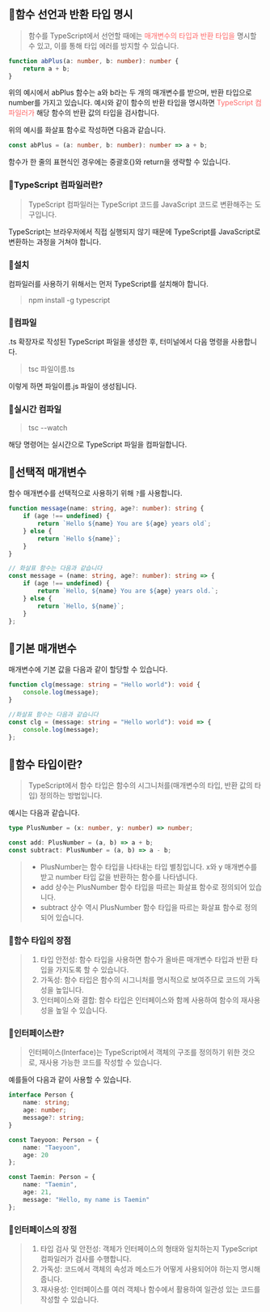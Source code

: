 ## 🦮함수 선언과 반환 타입 명시
> 함수를 TypeScript에서 선언할 때에는 <span style='color: #ff6868'>매개변수의 타입과 반환 타입을</span> 명시할 수 있고, 이를 통해 타입 에러를 방지할 수 있습니다.

```typescript
function abPlus(a: number, b: number): number {
    return a + b;
}

```

위의 예시에서 abPlus 함수는 a와 b라는 두 개의 매개변수를 받으며, 반환 타입으로 number를 가지고 있습니다. 예시와 같이 함수의 반환 타입을 명시하면 <span style="color: #ff6868">TypeScript 컴파일러가</span> 해당 함수의 반환 값의 타입을 검사합니다.

위의 예시를 화살표 함수로 작성하면 다음과 같습니다.

```typescript
const abPlus = (a: number, b: number): number => a + b;
```

함수가 한 줄의 표현식인 경우에는 중괄호{}와 return을 생략할 수 있습니다.

### 🦄TypeScript 컴파일러란?
> TypeScript 컴파일러는 TypeScript 코드를 JavaScript 코드로 변환해주는 도구입니다.

TypeScript는 브라우저에서 직접 실행되지 않기 때문에 TypeScript를 JavaScript로 변환하는 과정을 거쳐야 합니다.

### 🦄설치
컴파일러를 사용하기 위해서는 먼저 TypeScript를 설치해야 합니다.
> npm install -g typescript

### 🦄컴파일
.ts 확장자로 작성된 TypeScript 파일을 생성한 후, 터미널에서 다음 명령을 사용합니다.
> tsc 파일이름.ts

이렇게 하면 파일이름.js 파일이 생성됩니다.

### 🦄실시간 컴파일

>tsc --watch

 해당 명령어는 실시간으로 TypeScript 파일을 컴파일합니다.
 
 ## 🦮선택적 매개변수
 함수 매개변수를 선택적으로 사용하기 위해 `?`를 사용합니다.
 
 
```typescript
function message(name: string, age?: number): string {
    if (age !== undefined) {
        return `Hello ${name} You are ${age} years old`;
    } else {
        return `Hello ${name}`;
    }
}

// 화살표 함수는 다음과 같습니다
const message = (name: string, age?: number): string => {
    if (age !== undefined) {
        return `Hello, ${name} You are ${age} years old.`;
    } else {
        return `Hello, ${name}`;
    }
};
```

## 🦮기본 매개변수
매개변수에 기본 값을 다음과 같이 할당할 수 있습니다.

```typescript
function clg(message: string = "Hello world"): void {
    console.log(message);
}

//화살표 함수는 다음과 같습니다
const clg = (message: string = "Hello world"): void => {
    console.log(message);
};
```

## 🦮함수 타입이란?

> TypeScript에서 함수 타입은 함수의 시그니처를(매개변수의 타입, 반환 값의 타입) 정의하는 방법입니다.

예시는 다음과 같습니다.

```typescript
type PlusNumber = (x: number, y: number) => number;

const add: PlusNumber = (a, b) => a + b;
const subtract: PlusNumber = (a, b) => a - b;
```

> * PlusNumber는 함수 타입을 나타내는 타입 별칭입니다. x와 y 매개변수를 받고 number 타입 값을 반환하는 함수를 나타냅니다.
> * add 상수는 PlusNumber 함수 타입을 따르는 화살표 함수로 정의되어 있습니다.
> * subtract 상수 역시 PlusNumber 함수 타입을 따르는 화살표 함수로 정의되어 있습니다.


### 🦄함수 타입의 장점
> 1. 타입 안전성: 함수 타입을 사용하면 함수가 올바른 매개변수 타입과 반환 타입을 가지도록 할 수 있습니다.
> 1. 가독성: 함수 타입은 함수의 시그니처를 명시적으로 보여주므로 코드의 가독성을 높입니다.
> 1. 인터페이스와 결합: 함수 타입은 인터페이스와 함께 사용하여 함수의 재사용성을 높일 수 있습니다.

### 🦄인터페이스란?

> 인터페이스(Interface)는 TypeScript에서 객체의 구조를 정의하기 위한 것으로, 재사용 가능한 코드를 작성할 수 있습니다.

예를들어 다음과 같이 사용할 수 있습니다.

```typescript
interface Person {
    name: string;
    age: number;
    message?: string;
}

const Taeyoon: Person = {
    name: "Taeyoon",
    age: 20
};

const Taemin: Person = {
    name: "Taemin",
    age: 21,
    message: "Hello, my name is Taemin"
};
```

### 🦄인터페이스의 장점
> 1. 타입 검사 및 안전성: 객체가 인터페이스의 형태와 일치하는지 TypeScript 컴파일러가 검사를 수행합니다.
> 1. 가독성: 코드에서 객체의 속성과 메소드가 어떻게 사용되어야 하는지 명시해줍니다.
> 1. 재사용성: 인터페이스를 여러 객체나 함수에서 활용하여 일관성 있는 코드를 작성할 수 있습니다.
